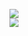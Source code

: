 [![](https://img.shields.io/badge/Made%20With-Github%20Spray-lightgrey.svg?style=for-the-badge&logo=github)](https://github.com/Annihil/github-spray#6845)  
[![](https://i.imgur.com/2DrTn0Z.gif)](https://github.com/Annihil/github-spray)